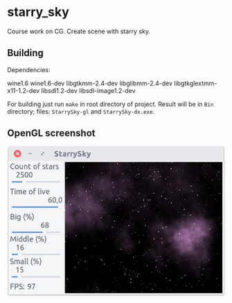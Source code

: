 # starry_sky

Course work on CG. Create scene with starry sky.

## Building

Dependencies:

  wine1.6 wine1.6-dev libgtkmm-2.4-dev libglibmm-2.4-dev libgtkglextmm-x11-1.2-dev libsdl1.2-dev libsdl-image1.2-dev


For building just run `make` in root directory of project. Result will be in `Bin` directory; files: `StarrySky-gl` and `StarrySky-dx.exe`.

## OpenGL screenshot

![OpenGL Version](https://raw.githubusercontent.com/ovcharik/starry_sky/master/Img/opengl.png)
